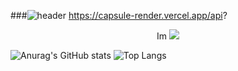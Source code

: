 ###![header](https://capsule-render.vercel.app/api?type=wave&color=auto&height=300&section=header&text=capsule%20render&fontSize=90)
https://capsule-render.vercel.app/api?
<div align="center">Im <img src="https://img.shields.io/badge/byeongseok-blue?style=flat&logoColor=FF5D01"/></div>

![Anurag's GitHub stats](https://github-readme-stats.vercel.app/api?username=byeongseokim&show_icons=true&theme=buefy)
![Top Langs](https://github-readme-stats.vercel.app/api/top-langs/?username=byeongseokim&layout=compact&theme=buefy)


<!--
**byeongseokim/byeongseokim** is a ✨ _special_ ✨ repository because its `README.md` (this file) appears on your GitHub profile.

Here are some ideas to get you started:
- 🔭 I’m currently working on ...
- 🌱 I’m currently learning ...
- 👯 I’m looking to collaborate on ...
- 🤔 I’m looking for help with ...
- 💬 Ask me about ...
- 📫 How to reach me: ...
- 😄 Pronouns: ...
- ⚡ Fun fact: ...
-->

